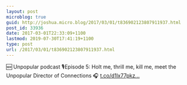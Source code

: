 ```yaml
---
layout: post
microblog: true
guid: http://joshua.micro.blog/2017/03/01/t836902123807911937.html
post_id: 33936
date: 2017-03-01T22:33:09+1100
lastmod: 2019-07-30T17:41:19+1100
type: post
url: /2017/03/01/t836902123807911937.html
---
```

🆕 Unpopular podcast 🎙Episode 5: Holt me, thrill me, kill me, meet the Unpopular Director of Connections  🎧  [t.co/d1lx77pkz...](https://t.co/d1lx77pkz3)
